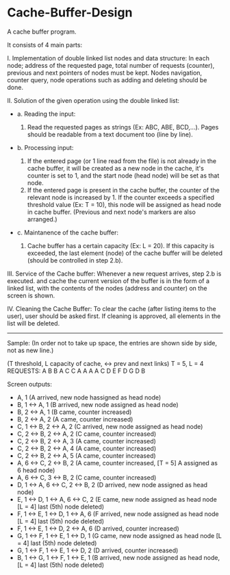 # Cache-Buffer-Design
A cache buffer program.

It consists of 4 main parts:

I. Implementation of double linked list nodes and data structure:
In each node; address of the requested page, total number of requests (counter), previous and next pointers of nodes must be kept. Nodes navigation, counter query, node operations such as adding and deleting should be done.


II. Solution of the given operation using the double linked list:
* a. Reading the input:
    1. Read the requested pages as strings (Ex: ABC, ABE, BCD,…). Pages should be readable from a text document too (line by line).
* b. Processing input:
  1. If the entered page (or 1 line read from the file) is not already in the cache buffer, it will be created as a new node in the cache, it's counter is set to 1, and the start node (head node) will be set as that node.
  2. If the entered page is present in the cache buffer, the counter of the relevant node is increased by 1. If the counter exceeds a specified threshold value (Ex: T = 10), this node will be assigned as head node in cache buffer. (Previous and next node's markers are also arranged.)

* c. Maintanence of the cache buffer:
    1. Cache buffer has a certain capacity (Ex: L = 20). If this capacity is exceeded, the last element (node) of the cache buffer will be deleted (should be controlled in step 2.b).


III. Service of the Cache buffer: Whenever a new request arrives, step 2.b is executed. and cache the current version of the buffer is in the form of a linked list, with the contents of the nodes (address and counter) on the screen is shown.


IV. Cleaning the Cache Buffer: To clear the cache (after listing items to the user), user should be asked first. If cleaning is approved, all elements in the list will be deleted.

***

Sample:
(In order not to take up space, the entries are shown side by side, not as new line.)

(T threshold, L capacity of cache, <-> prev and next links)
T = 5, L = 4
REQUESTS: A B B A C C A A A A C D E F D G D B


Screen outputs:
* A, 1 (A arrived, new node hassigned as head node)
* B, 1 <-> A, 1 (B arrived, new node assigned as head node)
* B, 2 <-> A, 1 (B came, counter increased)
* B, 2 <-> A, 2 (A came, counter increased)
* C, 1 <-> B, 2 <-> A, 2 (C arrived, new node assigned as head node)
* C, 2 <-> B, 2 <-> A, 2 (C came, counter increased)
* C, 2 <-> B, 2 <-> A, 3 (A came, counter increased)
* C, 2 <-> B, 2 <-> A, 4 (A came, counter increased)
* C, 2 <-> B, 2 <-> A, 5 (A came, counter increased)
* A, 6 <-> C, 2 <-> B, 2 (A came, counter increased, [T = 5] A assigned as 6 head node)
* A, 6 <-> C, 3 <-> B, 2 (C came, counter increased)
* D, 1 <-> A, 6 <-> C, 2 <-> B, 2 (D arrived, new node assigned as head node)
* E, 1 <-> D, 1 <-> A, 6 <-> C, 2 (E came, new node assigned as head node [L = 4] last (5th) node deleted)
* F, 1 <-> E, 1 <-> D, 1 <-> A, 6 (F arrived, new node assigned as head node [L = 4] last (5th) node deleted)
* F, 1 <-> E, 1 <-> D, 2 <-> A, 6 (D arrived, counter increased)
* G, 1 <-> F, 1 <-> E, 1 <-> D, 1 (G came, new node assigned as head node [L = 4] last (5th) node deleted)
* G, 1 <-> F, 1 <-> E, 1 <-> D, 2 (D arrived, counter increased)
* B, 1 <-> G, 1 <-> F, 1 <-> E, 1 (B arrived, new node assigned as head node, [L = 4] last (5th) node deleted)


